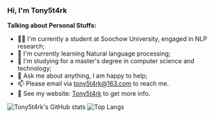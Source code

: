 ### Hi, I'm Tony5t4rk

**Talking about Personal Stuffs:**

- 👨‍💻 I'm currently a student at Soochow University, engaged in NLP research;
- 🌱 I'm currently learning Natural language processing; 
- 💼 I'm studying for a master's degree in computer science and technology;
- 💬 Ask me about anything, I am happy to help;
- 📫 Please email via tony5t4rk@163.com to reach me.
- 📝 See my website: [Tony5t4rk](http://tony5t4rk.cn) to get more info.

![Tony5t4rk's GitHub stats](https://github-readme-stats.vercel.app/api?username=tony5t4rk)
![Top Langs](https://github-readme-stats.vercel.app/api/top-langs/?username=Tony5t4rk)

<!--
**Tony5t4rk/Tony5t4rk** is a ✨ _special_ ✨ repository because its `README.md` (this file) appears on your GitHub profile.

Here are some ideas to get you started:

- 🔭 I’m currently working on ...
- 🌱 I’m currently learning Natural Language Processing
- 👯 I’m looking to collaborate on ...
- 🤔 I’m looking for help with ...
- 💬 Ask me about ...
- 📫 How to reach me: ...
- 😄 Pronouns: ...
- ⚡ Fun fact: ...

- 🤔 My interests are with multi-hop reading comprehension, commonsense reasoning, etc..;
-->

